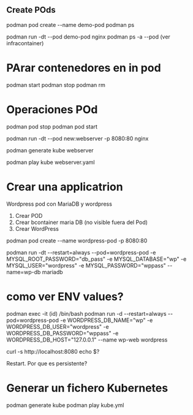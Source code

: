 ## Create POds
podman pod create --name demo-pod
podman ps 

podman run -dt --pod demo-pod  nginx
podman ps -a --pod (ver infracontainer)

# PArar contenedores en in pod
podman start <continer-id>
podman stop <continer-id>
podman rm <continer-id>

# Operaciones POd
podman pod stop <podname>
podman pod start <podname>


podman run -dt --pod new:webserver -p 8080:80 nginx

podman generate kube webserver

podman play kube webserver.yaml


# Crear una applicatrion
Wordpress pod con MariaDB y wordpress
1. Crear POD
2. Crear bcontainer maria DB (no visible fuera del Pod)
3. Crear WordPress

podman pod create --name wordpress-pod -p 8080:80

podman run -dt --restart=always --pod=wordpress-pod -e MYSQL_ROOT_PASSWORD="db_pass" -e MYSQL_DATABASE="wp" -e MYSQL_USER="wordpress" -e MYSQL_PASSWORD="wppass" --name=wp-db mariadb

# como ver ENV values?
podman exec -it (id) /bin/bash
podman run -d --restart=always --pod=wordpress-pod -e WORDPRESS_DB_NAME="wp" -e WORDPRESS_DB_USER="wordpress" -e WORDPRESS_DB_PASSWORD="wppass" -e WORDPRESS_DB_HOST="127.0.0.1" --name wp-web wordpress

curl -s http://localhost:8080
echo $?

Restart. Por que es persistente?

# Generar un fichero Kubernetes
podman generate kube
podman play kube.yml

